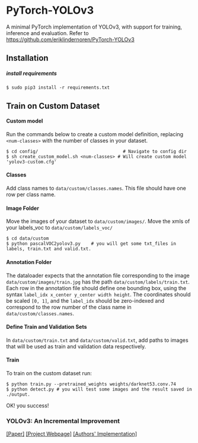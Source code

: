# PyTorch-YOLOv3
A minimal PyTorch implementation of YOLOv3, with support for training, inference and evaluation.
Refer to https://github.com/eriklindernoren/PyTorch-YOLOv3

## Installation
##### install requirements
    $ sudo pip3 install -r requirements.txt

## Train on Custom Dataset

#### Custom model
Run the commands below to create a custom model definition, replacing `<num-classes>` with the number of classes in your dataset.

```
$ cd config/                                # Navigate to config dir
$ sh create_custom_model.sh <num-classes> # Will create custom model 'yolov3-custom.cfg'
```

#### Classes
Add class names to `data/custom/classes.names`. This file should have one row per class name.

#### Image Folder
Move the images of your dataset to `data/custom/images/`.
Move the xmls of your labels_voc to `data/custom/labels_voc/`

```
$ cd data/custom
$ python pascalVOC2yolov3.py    # you will get some txt_files in labels, train.txt and valid.txt.
```
#### Annotation Folder
The dataloader expects that the annotation file corresponding to the image `data/custom/images/train.jpg` has the path `data/custom/labels/train.txt`. Each row in the annotation file should define one bounding box, using the syntax `label_idx x_center y_center width height`. The coordinates should be scaled `[0, 1]`, and the `label_idx` should be zero-indexed and correspond to the row number of the class name in `data/custom/classes.names`.

#### Define Train and Validation Sets
In `data/custom/train.txt` and `data/custom/valid.txt`, add paths to images that will be used as train and validation data respectively.

#### Train
To train on the custom dataset run:

```
$ python train.py --pretrained_weights weights/darknet53.conv.74
$ python detect.py # you will test some images and the result saved in ./output.
```
OK! you success!

### YOLOv3: An Incremental Improvement

[[Paper]](https://pjreddie.com/media/files/papers/YOLOv3.pdf) [[Project Webpage]](https://pjreddie.com/darknet/yolo/) [[Authors' Implementation]](https://github.com/pjreddie/darknet)

